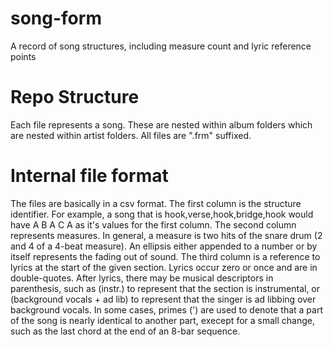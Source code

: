 song-form
=========

A record of song structures, including measure count and lyric reference points

Repo Structure
=========
Each file represents a song.  These are nested within album folders which are nested within artist folders.  All files are ".frm" suffixed.

Internal file format
=========
The files are basically in a csv format.  The first column is the structure identifier.  For example, a song that is hook,verse,hook,bridge,hook would have A B A C A as it's values for the first column.  The second column represents measures.  In general, a measure is two hits of the snare drum (2 and 4 of a 4-beat measure).  An ellipsis either appended to a number or by itself represents the fading out of sound.  The third column is a reference to lyrics at the start of the given section.  Lyrics occur zero or once and are in double-quotes.  After lyrics, there may be musical descriptors in parenthesis, such as (instr.) to represent that the section is instrumental, or (background vocals + ad lib) to represent that the singer is ad libbing over background vocals.  In some cases, primes (') are used to denote that a part of the song is nearly identical to another part, execept for a small change, such as the last chord at the end of an 8-bar sequence.

